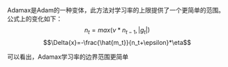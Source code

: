 Adamax是Adam的一种变体，此方法对学习率的上限提供了一个更简单的范围。公式上的变化如下：
$$n_t=max(\nu*n_{t-1},|g_t|)$$
$$\Delta{x}=-\frac{\hat{m_t}}{n_t+\epsilon}*\eta$$

可以看出，Adamax学习率的边界范围更简单